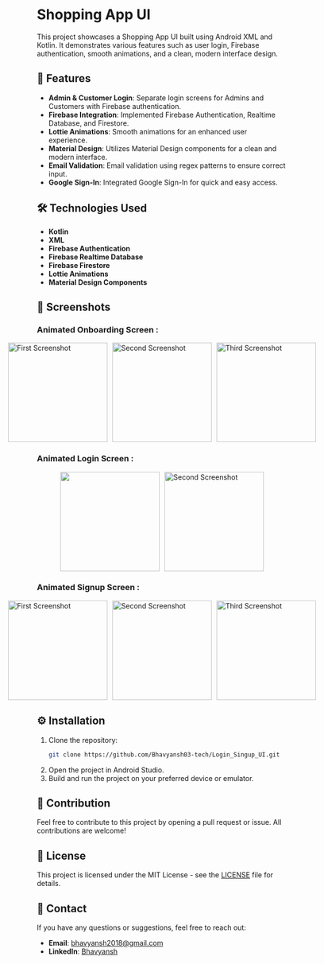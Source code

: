 # Shopping App UI

This project showcases a Shopping App UI built using Android XML and Kotlin. It demonstrates various features such as user login, Firebase authentication, smooth animations, and a clean, modern interface design.

## 🚀 Features

- **Admin & Customer Login**: Separate login screens for Admins and Customers with Firebase authentication.
- **Firebase Integration**: Implemented Firebase Authentication, Realtime Database, and Firestore.
- **Lottie Animations**: Smooth animations for an enhanced user experience.
- **Material Design**: Utilizes Material Design components for a clean and modern interface.
- **Email Validation**: Email validation using regex patterns to ensure correct input.
- **Google Sign-In**: Integrated Google Sign-In for quick and easy access.

## 🛠️ Technologies Used

- **Kotlin**
- **XML**
- **Firebase Authentication**
- **Firebase Realtime Database**
- **Firebase Firestore**
- **Lottie Animations**
- **Material Design Components**

## 📱 Screenshots
### Animated Onboarding Screen :
<div style="display: flex; justify-content: center; align-items: center;">
    <img src="https://github.com/user-attachments/assets/0bcf8087-24cb-4e40-986b-b11a0e17bf64" alt="First Screenshot" style="width: 200px; height: auto; margin-right: 10px;">
    <img src="https://github.com/user-attachments/assets/a2bcc375-5953-4b4a-ae8e-1a48dd4fa8bd" alt="Second Screenshot" style="width: 200px; height: auto; margin-right: 10px;">
    <img src="https://github.com/user-attachments/assets/22b46b49-23e9-4f38-950e-e106bcfd29d5" alt="Third Screenshot" style="width: 200px; height: auto;">
</div>

### Animated Login Screen :
<div style="display: flex; justify-content: center; align-items: center;">
    <img src="https://github.com/user-attachments/assets/e26335ec-2507-4757-8b62-0d20b506611a alt="First Screenshot" style="width: 200px; height: auto; margin-right: 10px;">
    <img src="https://github.com/user-attachments/assets/75a85c99-ad30-48d9-a3da-3b4619a8311a" alt="Second Screenshot" style="width: 200px; height: auto;">
</div>

### Animated Signup Screen :
<div style="display: flex; justify-content: center; align-items: center;">
    <img src="https://github.com/user-attachments/assets/16d72d58-2cf7-4053-99d3-a0ec1808e520" alt="First Screenshot" style="width: 200px; height: auto; margin-right: 10px;">
    <img src="https://github.com/user-attachments/assets/afbb4541-4d84-4734-a27c-6189c3316f2a" alt="Second Screenshot" style="width: 200px; height: auto; margin-right: 10px;">
    <img src="https://github.com/user-attachments/assets/e7f4e347-9e1e-48d5-9637-264b8eeaff45" alt="Third Screenshot" style="width: 200px; height: auto;">
</div>

## ⚙️ Installation

1. Clone the repository:
    ```bash
    git clone https://github.com/Bhavyansh03-tech/Login_Singup_UI.git
    ```
2. Open the project in Android Studio.
3. Build and run the project on your preferred device or emulator.

## 🤝 Contribution

Feel free to contribute to this project by opening a pull request or issue. All contributions are welcome!

## 📄 License

This project is licensed under the MIT License - see the [LICENSE](LICENSE) file for details.

## 💬 Contact

If you have any questions or suggestions, feel free to reach out:

- **Email**: [bhavyansh2018@gmail.com](mailto:bhavyansh2018@gmail.com)
- **LinkedIn**: [Bhavyansh](https://www.linkedin.com/in/bhavyansh03/)
